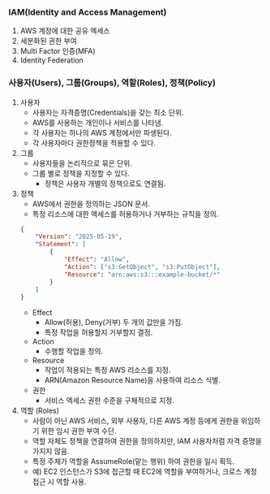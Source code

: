 ### IAM(Identity and Access Management)
1. AWS 계정에 대한 공유 엑세스
2. 세분화된 권한 부여
3. Multi Factor 인증(MFA)
4. Identity Federation

### 사용자(Users), 그룹(Groups), 역할(Roles), 정책(Policy)
1. 사용자
	- 사용자는 자격증명(Credentials)을 갖는 최소 단위.
	- AWS를 사용하는 개인이나 서비스를 나타냄.
	- 각 사용자는 하나의 AWS 계정에서만 파생된다.
	- 각 사용자마다 권한정책을 적용할 수 있다.
2. 그룹
	- 사용자들을 논리적으로 묶은 단위.
	- 그룹 별로 정책을 지정할 수 있다.
		- 정책은 사용자 개별의 정책으로도 연결됨.
3. 정책
	- AWS에서 권한을 정의하는 JSON 문서.
	- 특정 리소스에 대한 액세스를 허용하거나 거부하는 규칙을 정의.
	```JSON
	{
		"Version": "2025-05-19",
		"Statement": [
			{
				"Effect": "Allow",
				"Action": ["s3:GetObject", "s3:PutObject"],
				"Resource": "arn:aws:s3:::example-bucket/*"
			}
		]
	}
	```
	- Effect
		- Allow(허용), Deny(거부) 두 개의 값만을 가짐.
		- 특정 작업을 허용할지 거부할지 결정.
	- Action
		- 수행할 작업을 정의.
	- Resource
		- 작업이 적용되는 특정 AWS 리소스를 지정.
		- ARN(Amazon Resource Name)을 사용하여 리소스 식별.
	- 권한
		- 서비스 엑세스 권한 수준을 구체적으로 지정.
4. 역할 (Roles)
	- 사람이 아닌 AWS 서비스, 외부 사용자, 다른 AWS 계정 등에게 권한을 위임하기 위한 임시 권한 부여 수단.
	- 역할 자체도 정책을 연결하여 권한을 정의하지만, IAM 사용자처럼 자격 증명을 가지지 않음.
	- 특정 주체가 역할을 AssumeRole(맡는 행위) 하여 권한을 일시 획득.
	- 예) EC2 인스턴스가 S3에 접근할 때 EC2에 역할을 부여하거나, 크로스 계정 접근 시 역할 사용.